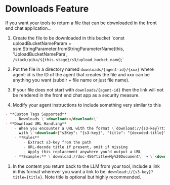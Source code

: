 # Downloads Feature

If you want your tools to return a file that can be downloaded in the front end
chat application...

1. Create the file to be downloaded in this bucket
   \`const uploadBucketNameParam = ssm.StringParameter.fromStringParameterName(this, 'UploadBucketNamePara', `/stack/pika/${this.stage}/s3/upload_bucket_name`);\`

1. Put the file in a directory named `downloads/{agent-id}/{xxx}` where agent-id is the ID of the
   agent that creates the file and xxx can be anything you want (subdir + file name or just file name).

1. If your file does not start with `downloads/{agent-id}` then the link will not be rendered in the
   front end chat app as a security measure.

1. Modify your agent instructions to include something very similar to this

```md
- **Custom Tags Supported**
    - Downloads \`<download></download>\`
- **Download URL Handling**
    - When you encounter a URL with the format \`download://{s3-key}?title={title}\`, replace it
      with \`<download>{"s3Key": "{s3-key}", "title": "{decoded-title}"}</download>\`
    - **Rules**
        - Extract s3-key from the path
        - URL-decode title if present, omit if missing
        - Apply this replacement anywhere you'd output a URL
    - **Example:** \`download://doc-456?title=My%20Document\` → \`<download>{"s3Key": "doc-456", "title": "My Document"}</download>\`
```

1. In the content you return back to the LLM from your tool, include a link in this format wherever
   you want a link to be: `download://{s3-key}?title={title}`. Note title is optional but highly
   recommended.
